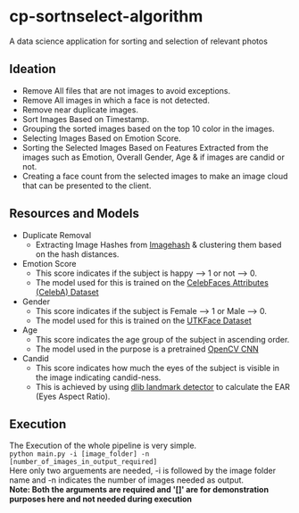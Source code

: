 # cp-sortnselect-algorithm
A data science application for sorting and selection of relevant photos

## Ideation 
- Remove All files that are not images to avoid exceptions.
- Remove All images in which a face is not detected.
- Remove near duplicate images.
- Sort Images Based on Timestamp.
- Grouping the sorted images based on the top 10 color in the images.
- Selecting Images Based on Emotion Score.
- Sorting the Selected Images Based on Features Extracted from the images such as Emotion, Overall Gender, Age & if images are candid or not.
- Creating a face count from the selected images to make an image cloud that can be presented to the client.

## Resources and Models
- Duplicate Removal 
  - Extracting Image Hashes from [Imagehash](https://pypi.org/project/ImageHash/) & clustering them based on the hash distances.
- Emotion Score
  - This score indicates if the subject is happy --> 1 or not --> 0.
  - The model used for this is trained on the [CelebFaces Attributes (CelebA) Dataset](https://www.kaggle.com/jessicali9530/celeba-dataset)
- Gender
  - This score indicates if the subject is Female --> 1 or Male --> 0.
  - The model used for this is trained on the [UTKFace Dataset](https://www.kaggle.com/jangedoo/utkface-new)
- Age
  - This score indicates the age group of the subject in ascending order.
  - The model used in the purpose is a pretrained [OpenCV CNN](https://gist.github.com/GilLevi/c9e99062283c719c03de)
- Candid
  - This score indicates how much the eyes of the subject is visible in the image indicating candid-ness.
  - This is achieved by using [dlib landmark detector](http://dlib.net/face_landmark_detection.py.html) to calculate the EAR (Eyes Aspect Ratio).
 ## Execution
 The Execution of the whole pipeline is very simple.<br>
 `python main.py -i [image_folder] -n [number_of_images_in_output_required]`<br>
 Here only two arguements are needed, -i is followed by the image folder name and -n indicates the number of images needed as output.<br>
 **Note: Both the arguments are required and '[]' are for demonstration purposes here and not needed during execution**
